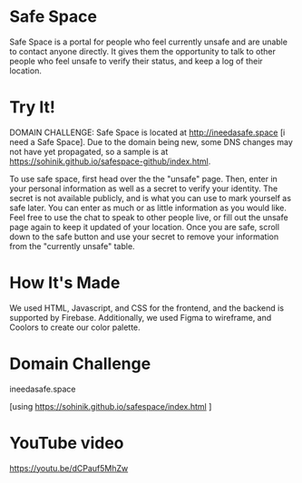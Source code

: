 # Safe Space
Safe Space is a portal for people who feel currently unsafe and are unable to contact anyone directly. It gives them the opportunity to talk to other people who feel unsafe to verify their status, and keep a log of their location.

# Try It!

DOMAIN CHALLENGE: Safe Space is located at http://ineedasafe.space [i need a Safe Space]. Due to the domain being new, some DNS changes may not have yet propagated, so a sample is at https://sohinik.github.io/safespace-github/index.html.

To use safe space, first head over the the "unsafe" page. Then, enter in your personal information as well as a secret to verify your identity. The secret is not available publicly, and is what you can use to mark yourself as safe later. You can enter as much or as little information as you would like. Feel free to use the chat to speak to other people live, or fill out the unsafe page again to keep it updated of your location. Once you are safe, scroll down to the safe button and use your secret to remove your information from the "currently unsafe" table.

# How It's Made
We used HTML, Javascript, and CSS for the frontend, and the backend is supported by Firebase. Additionally, we used Figma to wireframe, and Coolors to create our color palette.

# Domain Challenge
ineedasafe.space

[using https://sohinik.github.io/safespace/index.html ]

# YouTube video
https://youtu.be/dCPauf5MhZw
